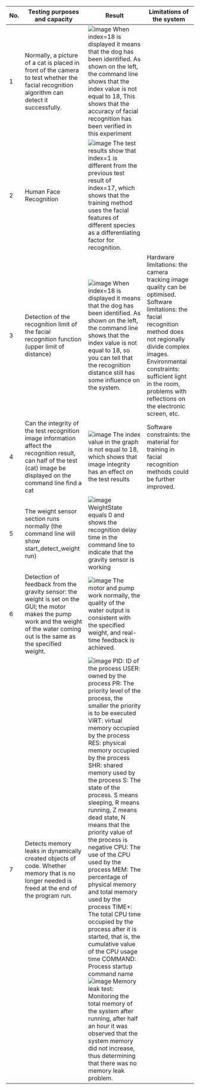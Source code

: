 | No.  | Testing purposes and capacity                                | Result                                                       | Limitations of the system                                    |
| ---- | ------------------------------------------------------------ | ------------------------------------------------------------ | ------------------------------------------------------------ |
| 1    | Normally, a picture of a cat is placed in  front of the camera to test whether the facial recognition algorithm can  detect it successfully. |  ![image](https://user-images.githubusercontent.com/98624810/182036640-aeab4770-e1d3-4d6b-b905-cf32e39d298a.png) When index=18 is displayed it means that  the dog has been identified. As shown on the left, the command line shows  that the index value is not equal to 18, This shows that the accuracy of  facial recognition has been verified in this experiment |                                                              |
| 2    | Human Face Recognition                                       | ![image](https://user-images.githubusercontent.com/98624810/182036662-aa366a46-e79b-4290-8b5e-ea9fb26307a6.png)  The test results show that index=1 is  different from the previous test result of index=17, which shows that the  training method uses the facial features of different species as a  differentiating factor for recognition. |                                                              |
| 3    | Detection of the recognition limit of the  facial recognition function (upper limit of distance) | ![image](https://user-images.githubusercontent.com/98624810/182036689-4b007805-4324-411d-9570-247645fcc91b.png) When index=18 is displayed it means that  the dog has been identified. As shown on the left, the command line shows  that the index value is not equal to 18, so you can tell that the recognition  distance still has some influence on the system. | Hardware limitations: the camera tracking  image quality can be optimised.  Software limitations: the facial  recognition method does not regionally divide complex images.  Environmental constraints: sufficient  light in the room, problems with reflections on the electronic screen, etc. |
| 4    | Can the integrity of the test recognition  image information affect the recognition result, can half of the test (cat)  image be displayed on the command line find a cat | ![image](https://user-images.githubusercontent.com/98624810/182036702-ac385e9f-e20b-414d-9153-30e62a0f06e9.png)  The index value in the graph is not equal  to 18, which shows that image integrity has an effect on the test results | Software constraints: the material for  training in facial recognition methods could be further improved. |
| 5    | The weight sensor section runs normally  (the command line will show start_detect_weight run) | ![image](https://user-images.githubusercontent.com/98624810/182036733-f32c437f-4133-43b1-8b68-de8fbbb3aaa8.png)  WeightState equals 0 and shows the  recognition delay time in the command line to indicate that the gravity  sensor is working |                                                              |
| 6    | Detection of feedback from the gravity  sensor: the weight is set on the GUI; the motor makes the pump work and the  weight of the water coming out is the same as the specified weight. | ![image](https://user-images.githubusercontent.com/98624810/182036742-270246b3-24d8-4e4f-89ff-e7c612ab2cab.png)  The motor and pump work normally, the  quality of the water output is consistent with the specified weight, and  real-time feedback is achieved. |                                                              |
| 7    | Detects memory leaks in dynamically  created objects of code. Whether memory that is no longer needed is freed at  the end of the program run. |![image](https://user-images.githubusercontent.com/98624810/182036752-c16690db-2531-47c7-90d4-25dce2284b18.png)  PID: ID of the process USER: owned by the  process   PR: The priority level of the process,  the smaller the priority is to be executed   VIRT: virtual memory occupied by the  process RES: physical memory occupied by the process  SHR: shared memory used  by the process   S: The state of the process. S means sleeping, R means running, Z means  dead state, N means that the priority value of the process is negative   CPU: The use of the CPU used by the  process   MEM: The percentage of physical memory  and total memory used by the process   TIME+: The total CPU time occupied by the  process after it is started, that is, the cumulative value of the CPU usage  time   COMMAND: Process startup command name ![image](https://user-images.githubusercontent.com/98624810/182036759-bc8e1bdd-3689-4dac-93ed-21e285d4fd0d.png)    Memory leak test: Monitoring the total  memory of the system after running, after half an hour it was observed that  the system memory did not increase, thus determining that there was no memory  leak problem. |                                                              |

 
